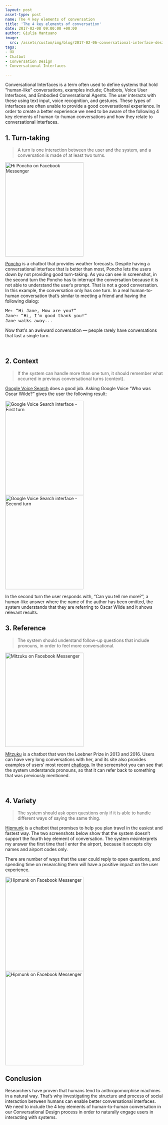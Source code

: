 ```yaml
---
layout: post
asset-type: post
name: The 4 key elements of conversation
title: 'The 4 key elements of conversation'
date: 2017-02-08 09:00:00 +00:00
author: Giulia Mantuano
image:
  src: /assets/custom/img/blog/2017-02-06-conversational-interface-design-fundamentals.jpg
tags:
- UX
- Chatbot
- Conversation Design
- Conversational Interfaces

---
```

Conversational Interfaces is a term often used to define systems that hold "human-like" conversations, examples include; Chatbots, Voice User Interfaces, and Embodied Conversational Agents. The user interacts with these using text input, voice recognition, and gestures. These types of interfaces are often unable to provide a good conversational experience. In order to create a better experience we need to be aware of the following 4 key elements of human-to-human conversations and how they relate to conversational interfaces.

## 1. Turn-taking
> A turn is one interaction between the user and the system, and a conversation is made of at least two turns.

<div class="image-side-by-side-text">
  <img src="{{site.baseurl}}/assets/custom/img/blog/2017-02-06-conversational-interface-design-fundamentals/poncho-chatbot.jpg" alt="Hi Poncho on Facebook Messenger" width="250" height="300" />
</div>

<p class="text-side-by-side-image" >
<a href="http://poncho.is/">Poncho</a> is a chatbot that provides weather forecasts. Despite having a conversational interface that is better than most, Poncho lets the users down by not providing good turn-taking. As you can see in screenshot, in the second turn the Poncho has to interrupt the conversation because it is not able to understand the user’s prompt. That is not a good conversation. In this example, the conversation only has one turn. In a real human-to-human conversation that’s similar to meeting a friend and having the following dialog:</p>

<pre>
Me: “Hi Jane, How are you?”
Jane: “Hi, I’m good thank you!”
<emp>Jane walks away...</emp>
</pre>

<p>
Now that's an awkward conversation — people rarely have conversations that last a single turn.
</p>
<br class="clear-both" />

## 2. Context
> If the system can handle more than one turn, it should remember what occurred in previous conversational turns (context).

<a href="https://www.google.co.uk/search/about/">Google Voice Search</a> does a good job.
Asking Google Voice “Who was Oscar Wilde?” gives the user the following result:

<p>

<div class="images-side-by-side-left">
  <img src="{{site.baseurl}}/assets/custom/img/blog/2017-02-06-conversational-interface-design-fundamentals/google-voice-search-1.png" alt="Google Voice Search interface - First turn" width="250" height="300" />
</div>

<div class="images-side-by-side-right">
  <img src="{{site.baseurl}}/assets/custom/img/blog/2017-02-06-conversational-interface-design-fundamentals/google-voice-search-2.png" alt="Google Voice Search interface - Second turn" width="250" height="300" />
</div>

</p>

In the second turn the user responds with, “Can you tell me more?”, a human-like answer where the name of the author has been omitted, the system understands that they are referring to Oscar Wilde and it shows relevant results.


## 3. Reference
> The system should understand follow-up questions that include pronouns, in order to feel more conversational.

<div class="image-side-by-side-text">
  <img src="{{site.baseurl}}/assets/custom/img/blog/2017-02-06-conversational-interface-design-fundamentals/mitzuku-chatbot.jpg" alt="Mitzuku on Facebook Messenger" width="250" height="300" />
</div>

<p class="text-side-by-side-image">
<a href="http://www.mitsuku.com/">Mitzuku</a> is a chatbot that won the Loebner Prize in 2013 and 2016. Users can have very long conversations with her, and its site also provides examples of users’ most recent <a href="http://www.square-bear.co.uk/mitsuku/chatlogs.htm">chatlogs</a>. In the screenshot you can see that the system understands pronouns, so that it can refer back to something that was previously mentioned.
</p>

<br class="clear-both" />

## 4. Variety
> The system should ask open questions only if it is able to handle different ways of saying the same thing.

<a href="https://www.hipmunk.com/">Hipmunk</a> is a chatbot that promises to help you plan travel in the easiest and fastest way. The two screenshots below show that the system doesn’t support the fourth key element of conversation. The system misinterprets my answer the first time that I enter the airport, because it accepts city names and airport codes only.

There are number of ways that the user could reply to open questions, and spending time on researching them will have a positive impact on the user experience.

<div class="images-side-by-side-left">
  <img src="{{site.baseurl}}/assets/custom/img/blog/2017-02-06-conversational-interface-design-fundamentals/hipmunk-chatbot-1.jpg" alt="Hipmunk on Facebook Messenger" width="250" height="300" />
</div>

<div class="images-side-by-side-right">
  <img src="{{site.baseurl}}/assets/custom/img/blog/2017-02-06-conversational-interface-design-fundamentals/hipmunk-chatbot-2.jpg" alt="Hipmunk on Facebook Messenger" width="250" height="300" />
</div>


## Conclusion
Researchers have proven that humans tend to anthropomorphise machines in a natural way. That’s why investigating the structure and process of social interaction between humans can enable better conversational interfaces. We need to include the 4 key elements of human-to-human conversation in our Conversational Design process in order to naturally engage users in interacting with systems.
